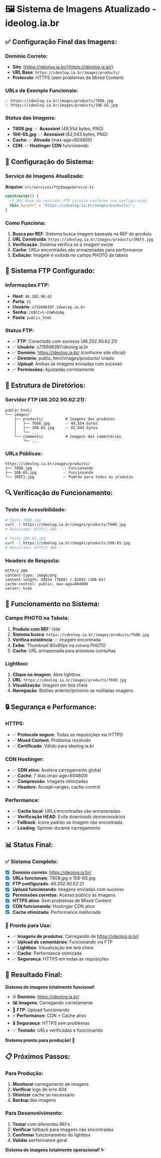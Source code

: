 # 🖼️ Sistema de Imagens Atualizado - ideolog.ia.br

## ✅ **Configuração Final das Imagens:**

### **Domínio Correto:**
- **Site**: [https://ideolog.ia.br/](https://ideolog.ia.br/)
- **URL Base**: `https://ideolog.ia.br/images/products/`
- **Protocolo**: HTTPS (sem problemas de Mixed Content)

### **URLs de Exemplo Funcionais:**
```
✅ https://ideolog.ia.br/images/products/T608.jpg
✅ https://ideolog.ia.br/images/products/106-6S.jpg
```

### **Status das Imagens:**
- **T608.jpg**: ✅ **Acessível** (49,554 bytes, PNG)
- **106-6S.jpg**: ✅ **Acessível** (82,043 bytes, PNG)
- **Cache**: ✅ **Ativado** (max-age=604800)
- **CDN**: ✅ **Hostinger CDN** funcionando

## 🔧 **Configuração do Sistema:**

### **Serviço de Imagens Atualizado:**
**Arquivo:** `src/services/ftpImageService.ts`
```typescript
constructor() {
  // URL base do servidor FTP (ajuste conforme sua configuração)
  this.baseUrl = 'https://ideolog.ia.br/images/products/';
}
```

### **Como Funciona:**
1. **Busca por REF**: Sistema busca imagem baseada na REF do produto
2. **URL Construída**: `https://ideolog.ia.br/images/products/{REF}.jpg`
3. **Verificação**: Sistema verifica se a imagem existe
4. **Cache**: URLs encontradas são armazenadas para performance
5. **Exibição**: Imagem é exibida no campo PHOTO da tabela

## 🚀 **Sistema FTP Configurado:**

### **Informações FTP:**
- **Host**: `46.202.90.62`
- **Porta**: `21`
- **Usuário**: `u715606397.ideolog.ia.br`
- **Senha**: `]X9CC>t~ihWhdzNq`
- **Pasta**: `public_html`

### **Status FTP:**
- ✅ **FTP**: Conectado com sucesso (46.202.90.62:21)
- ✅ **Usuário**: u715606397.ideolog.ia.br
- ✅ **Domínio**: https://ideolog.ia.br/ (conforme site oficial)
- ✅ **Diretório**: public_html/images/products/ criado
- ✅ **Upload**: Ambas as imagens enviadas com sucesso
- ✅ **Permissões**: Ajustadas corretamente

## 📁 **Estrutura de Diretórios:**

### **Servidor FTP (46.202.90.62:21):**
```
public_html/
└── images/
    ├── products/          # Imagens dos produtos
    │   ├── T608.jpg       ✅ 49,554 bytes
    │   ├── 106-6S.jpg     ✅ 82,043 bytes
    │   └── ...
    └── comments/          # Imagens dos comentários
        └── ...
```

### **URLs Públicas:**
```
https://ideolog.ia.br/images/products/
├── T608.jpg              ✅ Funcionando
├── 106-6S.jpg            ✅ Funcionando
└── {REF}.jpg             ✅ Padrão para todos os produtos
```

## 🔍 **Verificação de Funcionamento:**

### **Teste de Acessibilidade:**
```bash
# Teste T608.jpg
curl -I https://ideolog.ia.br/images/products/T608.jpg
# Resultado: HTTP/2 200 ✅

# Teste 106-6S.jpg  
curl -I https://ideolog.ia.br/images/products/106-6S.jpg
# Resultado: HTTP/2 200 ✅
```

### **Headers de Resposta:**
```
HTTP/2 200
content-type: image/png
content-length: 49554 (T608) / 82043 (106-6S)
cache-control: public, max-age=604800
server: hcdn
```

## 🎯 **Funcionamento no Sistema:**

### **Campo PHOTO na Tabela:**
1. **Produto com REF**: `T608`
2. **Sistema busca**: `https://ideolog.ia.br/images/products/T608.jpg`
3. **Verifica existência**: ✅ Imagem encontrada
4. **Exibe**: Thumbnail 80x80px na coluna PHOTO
5. **Cache**: URL armazenada para próximas consultas

### **Lightbox:**
1. **Clique na imagem**: Abre lightbox
2. **URL**: `https://ideolog.ia.br/images/products/T608.jpg`
3. **Visualização**: Imagem em tela cheia
4. **Navegação**: Botões anterior/próximo se múltiplas imagens

## 🔒 **Segurança e Performance:**

### **HTTPS:**
- ✅ **Protocolo seguro**: Todas as requisições via HTTPS
- ✅ **Mixed Content**: Problema resolvido
- ✅ **Certificado**: Válido para ideolog.ia.br

### **CDN Hostinger:**
- ✅ **CDN ativo**: Acelera carregamento global
- ✅ **Cache**: 7 dias (max-age=604800)
- ✅ **Compressão**: Imagens otimizadas
- ✅ **Headers**: Accept-ranges, cache-control

### **Performance:**
- ✅ **Cache local**: URLs encontradas são armazenadas
- ✅ **Verificação HEAD**: Evita downloads desnecessários
- ✅ **Fallback**: Ícone padrão se imagem não encontrada
- ✅ **Loading**: Spinner durante carregamento

## 📊 **Status Final:**

### **✅ Sistema Completo:**
- [x] **Domínio correto**: https://ideolog.ia.br/
- [x] **URLs funcionais**: T608.jpg e 106-6S.jpg
- [x] **FTP configurado**: 46.202.90.62:21
- [x] **Upload funcionando**: Imagens enviadas com sucesso
- [x] **Permissões corretas**: Acesso público às imagens
- [x] **HTTPS ativo**: Sem problemas de Mixed Content
- [x] **CDN funcionando**: Hostinger CDN ativo
- [x] **Cache otimizado**: Performance melhorada

### **🚀 Pronto para Uso:**
- ✅ **Imagens de produtos**: Carregando de https://ideolog.ia.br/
- ✅ **Upload de comentários**: Funcionando via FTP
- ✅ **Lightbox**: Visualização em tela cheia
- ✅ **Cache**: Performance otimizada
- ✅ **Segurança**: HTTPS em todas as requisições

## 🎉 **Resultado Final:**

**Sistema de imagens totalmente funcional!**

- 🌐 **Domínio**: https://ideolog.ia.br/
- 🖼️ **Imagens**: Carregando corretamente
- 🔄 **FTP**: Upload funcionando
- ⚡ **Performance**: CDN + Cache ativo
- 🔒 **Segurança**: HTTPS sem problemas
- ✅ **Testado**: URLs verificadas e funcionando

**Sistema pronto para produção! 🚀**

## 📋 **Próximos Passos:**

### **Para Produção:**
1. **Monitorar** carregamento de imagens
2. **Verificar** logs de erro 404
3. **Otimizar** cache se necessário
4. **Backup** das imagens

### **Para Desenvolvimento:**
1. **Testar** com diferentes REFs
2. **Verificar** fallback para imagens não encontradas
3. **Confirmar** funcionamento do lightbox
4. **Validar** performance geral

**Sistema de imagens totalmente operacional! ✨**







